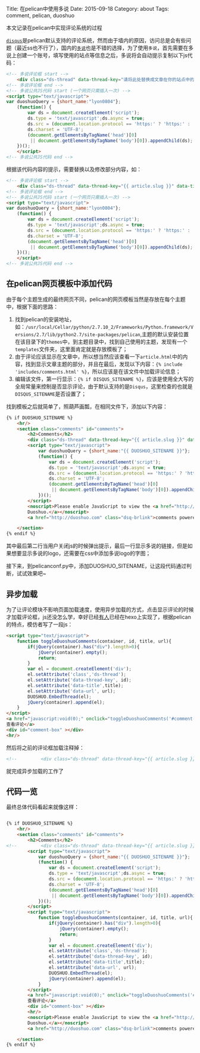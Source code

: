 Title: 在pelican中使用多说
Date: 2015-09-18
Category: about
Tags: comment, pelican, duoshuo

本文记录在pelican中实现评论系统的过程

[`disqus`](https://disqus.com)是pelican默认支持的评论系统，然而由于墙内的原因，访问总是会有些问题（最近ss也不行了），国内的[`多说`](http://duoshuo.com)也是不错的选择，为了使用`多说`，首先需要在多说上创建一个账号，填写使用的站点等信息之后，多说将会自动提示复制以下js代码：

```html
<!-- 多说评论框 start -->
	<div class="ds-thread" data-thread-key="请将此处替换成文章在你的站点中的ID" data-title="请替换成文章的标题" data-url="请替换成文章的网址"></div>
<!-- 多说评论框 end -->
<!-- 多说公共JS代码 start (一个网页只需插入一次) -->
<script type="text/javascript">
var duoshuoQuery = {short_name:"lyon0804"};
	(function() {
		var ds = document.createElement('script');
		ds.type = 'text/javascript';ds.async = true;
		ds.src = (document.location.protocol == 'https:' ? 'https:' : 'http:') + '//static.duoshuo.com/embed.js';
		ds.charset = 'UTF-8';
		(document.getElementsByTagName('head')[0]
		 || document.getElementsByTagName('body')[0]).appendChild(ds);
	})();
	</script>
<!-- 多说公共JS代码 end -->
```

根据该代码内容的提示，需要替换以及修改部分内容，如：

```html
<!-- 多说评论框 start -->
	<div class="ds-thread" data-thread-key="{{ article.slug }}" data-title="{{ article.title }}" data-url="{{ SITEURL }}/{{ article.url }}"></div>
<!-- 多说评论框 end -->
<!-- 多说公共JS代码 start (一个网页只需插入一次) -->
<script type="text/javascript">
var duoshuoQuery = {short_name:"lyon0804"};
	(function() {
		var ds = document.createElement('script');
		ds.type = 'text/javascript';ds.async = true;
		ds.src = (document.location.protocol == 'https:' ? 'https:' : 'http:') + '//static.duoshuo.com/embed.js';
		ds.charset = 'UTF-8';
		(document.getElementsByTagName('head')[0]
		 || document.getElementsByTagName('body')[0]).appendChild(ds);
	})();
	</script>
<!-- 多说公共JS代码 end -->
```

## 在pelican网页模板中添加代码

由于每个主题生成的最终网页不同，pelican的网页模板当然是存放在每个主题中，根据下面的思路：

1. 找到pelican的安装地址，如：`/usr/local/Cellar/python/2.7.10_2/Frameworks/Python.framework/Versions/2.7/lib/python2.7/site-packages/pelican`,主题的默认安装位置在该目录下的`themes`中，到主题目录中，找到自己使用的主题，发现有一个`templates`文件夹，这里面肯定就是存放模板了；
2. 由于评论应该显示在文章中，所以想当然应该查看一下`article.html`中的内容，找到显示文章主题的部分，并且在最后，发现以下内容：`{% include 'includes/comments.html' %}`，所以应该是在该文件中加载评论信息；
3. 编辑该文件，第一行显示：`{% if DISQUS_SITENAME %}`，应该是使用全大写的全局常量来控制是否显示评论，由于默认支持的是`Disqus`，这里检查的也就是`DISQUS_SITENAME`是否设置了；

找到模板之后就简单了，照葫芦画瓢，在相同文件下，添加以下内容：

```html
{% if DUOSHUO_SITENAME %}
    <hr/>
    <section class="comments" id="comments">
        <h2>Comments</h2>
		<div class="ds-thread" data-thread-key="{{ article.slug }}" data-title="{{ article.title }}" data-url="{{ SITEURL }}/{{ article.url }}"></div>
		<script type="text/javascript">
    		var duoshuoQuery = {short_name:"{{ DUOSHUO_SITENAME }}"};
    		(function() {
    			var ds = document.createElement('script');
    			ds.type = 'text/javascript';ds.async = true;
    			ds.src = (document.location.protocol == 'https:' ? 'https:' : 'http:') + '//static.duoshuo.com/embed.js';
    			ds.charset = 'UTF-8';
    			(document.getElementsByTagName('head')[0]
    			 || document.getElementsByTagName('body')[0]).appendChild(ds);
    		})();
    	</script>
    	<noscript>Please enable JavaScript to view the <a href="http://duoshuo.com/">comments powered by
        Duoshuo.</a></noscript>
    	<a href="http://duoshuo.com" class="dsq-brlink">comments powered by <span>Duoshuo</span></a>

    </section>
{% endif %}
```

其中最后第二行当用户关闭js的时候弹出提示，最后一行显示多说的链接，但是如果想要显示多说的logo，还需要在css中添加多说logo的字图；

接下来，到pelicanconf.py中，添加DUOSHUO_SITENAME，让这段代码通过判断，试试效果吧~

## 异步加载

为了让评论模块不影响页面加载速度，使用异步加载的方式，点击显示评论的时候才加载评论框，js还没怎么学，幸好已经[有人](http://liam0205.me/2014/07/22/duoshuo-delay/)已经在hexo上实现了，根据pelican的特点，模仿者写了一段js：

```html
<script type="text/javascript">
    function toggleDuoshuoComments(container, id, title, url){
        if(jQuery(container).has("div").length>0){
            jQuery(container).empty();
            return;
        }
        var el = document.createElement('div');
        el.setAttribute('class','ds-thread');
        el.setAttribute('data-thread-key', id);
        el.setAttribute('data-title',title);
        el.setAttribute('data-url', url);
        DUOSHUO.EmbedThread(el);
        jQuery(container).append(el);
    }
</script>
<a href="javascript:void(0);" onclick="toggleDuoshuoComments('#comment-box', '{{ article.slug }}', '{{ article.title }}' , '{{ SITEURL }}/{{ article.url }}');">
查看评论</a>
<div id="comment-box" ></div>
<hr/>
```

然后将之前的评论框加载注释掉：

```html
<!--         <div class="ds-thread" data-thread-key="{{ article.slug }}" data-title="{{ article.title }}" data-url="{{ SITEURL }}/{{ article.url }}"></div> -->
```

就完成异步加载的工作了

## 代码一览

最终总体代码看起来就像这样：

```html

{% if DUOSHUO_SITENAME %}
    <hr/>
    <section class="comments" id="comments">
        <h2>Comments</h2>
<!--         <div class="ds-thread" data-thread-key="{{ article.slug }}" data-title="{{ article.title }}" data-url="{{ SITEURL }}/{{ article.url }}"></div> -->
		<script type="text/javascript">
     		var duoshuoQuery = {short_name:"{{ DUOSHUO_SITENAME }}"};
    		(function() {
    			var ds = document.createElement('script');
    			ds.type = 'text/javascript';ds.async = true;
    			ds.src = (document.location.protocol == 'https:' ? 'https:' : 'http:') + '//static.duoshuo.com/embed.js';
    			ds.charset = 'UTF-8';
    			(document.getElementsByTagName('head')[0]
    			 || document.getElementsByTagName('body')[0]).appendChild(ds);
    		})();
    	</script>
        <script type="text/javascript">
            function toggleDuoshuoComments(container, id, title, url){
                if(jQuery(container).has("div").length>0){
                    jQuery(container).empty();
                    return;
                }
                var el = document.createElement('div');
                el.setAttribute('class','ds-thread');
                el.setAttribute('data-thread-key', id);
                el.setAttribute('data-title',title);
                el.setAttribute('data-url', url);
                DUOSHUO.EmbedThread(el);
                jQuery(container).append(el);
            }
        </script>
        <a href="javascript:void(0);" onclick="toggleDuoshuoComments('#comment-box', '{{ article.slug }}', '{{ article.title }}' , '{{ SITEURL }}/{{ article.url }}');">
        查看评论</a>
        <div id="comment-box" ></div>
        <hr/>
    	<noscript>Please enable JavaScript to view the <a href="http://duoshuo.com/">comments powered by
        Duoshuo.</a></noscript>
    	<a href="http://duoshuo.com" class="dsq-brlink">comments powered by <span>Duoshuo</span></a>

    </section>
{% endif %}
```
